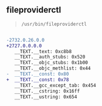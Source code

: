 ## fileproviderctl

> `/usr/bin/fileproviderctl`

```diff

-2732.0.26.0.0
+2727.0.0.0.0
   __TEXT.__text: 0xc8b8
   __TEXT.__auth_stubs: 0x520
   __TEXT.__objc_stubs: 0x1b00
   __TEXT.__objc_methlist: 0x44
-  __TEXT.__const: 0x80
+  __TEXT.__const: 0x78
   __TEXT.__gcc_except_tab: 0x454
   __TEXT.__cstring: 0x16ff
   __TEXT.__ustring: 0x654

```
